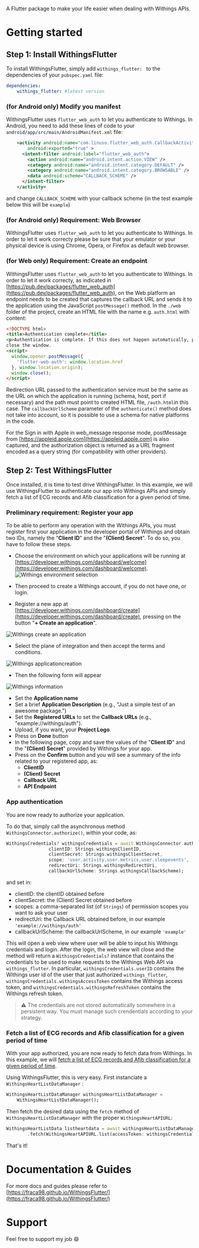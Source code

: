 <!-- 
This README describes the package. If you publish this package to pub.dev,
this README's contents appear on the landing page for your package.

For information about how to write a good package README, see the guide for
[writing package pages](https://dart.dev/guides/libraries/writing-package-pages). 

For general information about developing packages, see the Dart guide for
[creating packages](https://dart.dev/guides/libraries/create-library-packages)
and the Flutter guide for
[developing packages and plugins](https://flutter.dev/developing-packages). 
-->

A Flutter package to make your life easier when dealing with Withings APIs.

# Getting started 

## Step 1: Install WithingsFlutter

To install WithingsFlutter, simply add `withings_flutter: ` to the dependencies of your `pubspec.yaml` file: 

```yaml
dependencies:
    withings_flutter: #latest version
```

### (for Android only) Modify you manifest

WithingsFlutter uses `flutter_web_auth` to let you authenticate to Withings. In Android, you need to add these lines of code to your `android/app/src/main/AndroidManifest.xml` file:
```xml
    <activity android:name="com.linusu.flutter_web_auth.CallbackActivity"
        android:exported="true" >
      <intent-filter android:label="flutter_web_auth">
        <action android:name="android.intent.action.VIEW" />
        <category android:name="android.intent.category.DEFAULT" />
        <category android:name="android.intent.category.BROWSABLE" />
        <data android:scheme="CALLBACK_SCHEME" />
      </intent-filter>
    </activity>
```
and change ```CALLBACK_SCHEME``` with your callback scheme (in the test example below this will be ```example```)

### (for Android only) Requirement: Web Browser

WithingsFlutter uses `flutter_web_auth` to let you authenticate to Withings. In order to let it work correcty please be sure that your emulator or your physical device is using Chrome, Opera, or Firefox as default web browser. 

### (for Web only) Requirement: Create an endpoint

WithingsFlutter uses `flutter_web_auth` to let you authenticate to Withings. In order to let it work correcty, as indicated in [https://pub.dev/packages/flutter_web_auth](https://pub.dev/packages/flutter_web_auth), on the Web platform an endpoint needs to be created that captures the callback URL and sends it to the application using the JavaScript `postMessage()` method. In the `./web` folder of the project, create an HTML file with the name e.g. `auth.html` with content:
```html
<!DOCTYPE html>
<title>Authentication complete</title>
<p>Authentication is complete. If this does not happen automatically, please
close the window.
<script>
  window.opener.postMessage({
    'flutter-web-auth': window.location.href
  }, window.location.origin);
  window.close();
</script>
```
Redirection URL passed to the authentication service must be the same as the URL on which the application is running (schema, host, port if necessary) and the path must point to created HTML file, `/auth.html`in this case. The `callbackUrlScheme` parameter of the `authenticate()` method does not take into account, so it is possible to use a schema for native platforms in the code.

For the Sign in with Apple in web_message response mode, postMessage from [https://appleid.apple.com](https://appleid.apple.com) is also captured, and the authorization object is returned as a URL fragment encoded as a query string (for compatibility with other providers).

## Step 2: Test WithingsFlutter

Once installed, it is time to test drive WithingsFlutter. In this example, we will use WithingsFlutter to authenticate our app into Withings APIs and simply fetch a list of ECG records and Afib classification for a given period of time.
 

### Preliminary requirement: Register your app 

To be able to perform any operation with the Withings APIs, you must register first your application in the developer portal of Withings and obtain two IDs, namely the "**Client ID**" and the "**(Client) Secret**". To do so, you have to follow these steps. 

* Choose the environment on which your applications will be running at [https://developer.withings.com/dashboard/welcome](https://developer.withings.com/dashboard/welcome).
![Withings environment selection](https://raw.githubusercontent.com/fraca98/WithingsFlutter/gh-pages/environment.png)

* Then proceed to create a Withings account, if you do not have one, or login.

* Register a new app at [https://developer.withings.com/dashboard/create](https://developer.withings.com/dashboard/create), pressing on the button "**+ Create an application**".

![Withings create an application](https://raw.githubusercontent.com/fraca98/WithingsFlutter/gh-pages/create.png)
  
* Select the plane of integration and then accept the terms and conditions.

![Withings applicationcreation](https://raw.githubusercontent.com/fraca98/WithingsFlutter/gh-pages/applicationcreation.png)

* Then the following form will appear

![Withings information](https://raw.githubusercontent.com/fraca98/WithingsFlutter/gh-pages/information.png)

* Set the **Application name**
* Set a brief **Application Description** (e.g., "Just a simple test of an awesome package.")
* Set the **Registered URLs** to set the **Callback URLs** (e.g., "example://withings/auth").
* Upload, if you want, your **Project Logo**.
* Press on **Done** button
* In the following page, copy and save the values of the "**Client ID**" and the "**(Client) Secret**" provided by Withings for your app.
* Press on the **Confirm** button and you will see a summary of the info related to your registered app, as:
  * **ClientID**
  * **(Client) Secret**
  * **Callback URL**
  * **API Endpoint**


### App authentication 

You are now ready to authorize your application.

To do that, simply call the asynchronous method `WithingsConnector.authorize()`, within your code, as: 

```dart
WithingsCredentials? withingsCredentials = await WithingsConnector.authorize(
                clientID: Strings.withingsClientID,
                clientSecret: Strings.withingsClientSecret,
                scope: 'user.activity,user.metrics,user.sleepevents',
                redirectUri: Strings.withingsRedirectUri,
                callbackUrlScheme: Strings.withingsCallbackScheme);
```
and set in:
* clientID: the clientID obtained before
* clientSecret: the (Client) Secret obtained before
* scopes: a comma-separated list (of `Strings`) of permission scopes you want to ask your user
* redirectUri: the Callback URL obtained before, in our example `'example://withings/auth'`
* callbackUrlScheme: the callbackUrlScheme, in our example `'example'`

This will open a web view where user will be able to input his Withings credentials and login.
After the login, the web view will close and the method will return a `WithingsCredentials?` instance that contains the credentials to be used to make requests to the Withings Web API via `withings_flutter`. In particular, `withingsCredentials.userID` contains the Withings user id of the user that just authorized `withings_flutter`, `withingsCredentials.withingsAccessToken` contains the Withings access token, and `withingsCredentials.withingsRefreshToken` contains the Withings refresh token.

> :warning: The credentials are not stored automatically somewhere in a persistent way. You must manage such crendentials according to your strategy.

### Fetch a list of ECG records and Afib classification for a given period of time

With your app authorized, you are now ready to fetch data from Withings. In this example, we will [fetch a list of ECG records and Afib classification for a given period of time](https://developer.withings.com/api-reference/#operation/heartv2-list).

Using WithingsFlutter, this is very easy. First instanciate a `WithingsHeartListDataManager` :

```dart
WithingsHeartListDataManager withingsHeartListDataManager =
    WithingsHeartListDataManager();
```

Then fetch the desired data using the `fetch` method of `WithingsHeartListDataManager` with the proper `WithingsHeartAPIURL`:

```dart
WithingsHeartListData listheartdata = await withingsHeartListDataManager
        .fetch(WithingsHeartAPIURL.list(accessToken: withingsCredentials.accessToken));
```

That's it!

# Documentation & Guides
For more docs and guides please refer to [https://fraca98.github.io/WithingsFlutter/](https://fraca98.github.io/WithingsFlutter/)

# Support
Feel free to support my job :smile:
